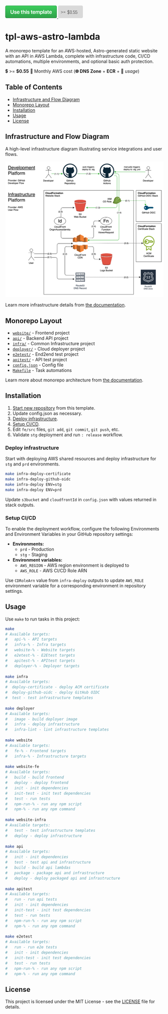 [<img src="docs/assets/use-this-template-btn.png" height="40" /> <img src="docs/assets/055.png" height="40" />](https://github.com/new?template_name=tpl-aws-astro-lambda&template_owner=tsertkov)

# tpl-aws-astro-lambda

A monorepo template for an AWS-hosted, Astro-generated static website with an API in AWS Lambda, complete with infrastructure code, CI/CD automations, multiple environments, and optional basic auth protection.

💲 >= **$0.55** 🌟 Monthly AWS cost (**🌐 DNS Zone** + **ECR** + 🔧 *usage*)

## Table of Contents

- [Infrastructure and Flow Diagram](#infrastructure-and-flow-diagram)
- [Monorepo Layout](#monorepo-layout)
- [Installation](#installation)
- [Usage](#usage)
- [License](#license)

## Infrastructure and Flow Diagram

A high-level infrastructure diagram illustrating service integrations and user flows.

![Infrastructure Diagram](docs/assets/infra-diagram.svg)

Learn more infrastructure details from [the documentation](docs/infrastructure.md).

## Monorepo Layout

- [`website/`](/fe) - Frontend project
- [`api/`](/be) - Backend API project
- [`infra/`](/infra) - Common Infrastructure project
- [`deployer/`](/deployer) - Cloud deployer project
- [`e2etest/`](/e2etest) - End2end test project
- [`apitest/`](/apitest) - API test project
- [`config.json`](/config.json) - Config file
- [`Makefile`](/Makefile) - Task automations

Learn more about monorepo architecture from [the documentation](docs/monorepo.md).

## Installation

1. [Start new repository](https://github.com/new?template_name=tpl-aws-website&template_owner=tsertkov) from this template.
2. Update config.json as necessary.
3. [Deploy infrastructure](#deploy-infrastructure).
4. [Setup CI/CD](#setup-cicd).
4. Edit `fe/src` files, `git add`, `git commit`, `git push`, etc.
5. Validate `stg` deployment and run `: release` workflow.

### Deploy infrastructure

Start with deploying AWS shared resources and deploy infrastructure for `stg` and `prd` environments.

```sh
make infra-deploy-certificate
make infra-deploy-github-oidc
make infra-deploy ENV=stg
make infra-deploy ENV=prd
```

Update `s3bucket` and `cloudfrontId` in `config.json` with values returned in stack outputs.

### Setup CI/CD

To enable the deployment workflow, configure the following Environments and Environment Variables in your GitHub repository settings:

- **Environments:**
  - `prd` - Production
  - `stg` - Staging
- **Environment variables:**
  - `AWS_REGION` - AWS region environment is deployed to
  - `AWS_ROLE` - AWS CI/CD Role ARN

Use `CDRoleArn` value from `infra-deploy` outputs to update `AWS_ROLE` environment variable for a corresponding environment in repository settings.

## Usage

Use `make` to run tasks in this project:

```sh
make
# Available targets:
#   api-% - API targets
#   infra-% - Infra targets
#   website-% - Website targets
#   e2etest-% - E2Etest targets
#   apitest-% - APItest targets
#   deployer-% - Deployer targets

make infra
# Available targets:
#  deploy-certificate - deploy ACM certificate
#  deploy-github-oidc - deploy GitHub OIDC
#  test - test infrastructure templates

make deployer
# Available targets:
#   image - build deployer image
#   infra - deploy infrastructure
#   infra-lint - lint infrastructure templates

make website
# Available targets:
#   fe-% - Frontend targets
#   infra-% - Infrastructure targets

make website-fe
# Available targets:
#   build - build frontend
#   deploy - deploy frontend
#   init - init dependencies
#   init-test - init test dependencies
#   test - run tests
#   npm-run-% - run any npm script
#   npm-% - run any npm command

make website-infra
# Available targets:
#   test - test infrastructure templates
#   deploy - deploy infrastructure

make api
# Available targets:
#   init - init dependencies
#   test - test api and infrastructure
#   build - build api lambdas
#   package - package api and infrastructure
#   deploy - deploy packaged api and infrastructure

make apitest
# Available targets:
#   run - run api tests
#   init - init dependencies
#   init-test - init test dependencies
#   test - run tests
#   npm-run-% - run any npm script
#   npm-% - run any npm command

make e2etest
# Available targets:
#   run - run e2e tests
#   init - init dependencies
#   init-test - init test dependencies
#   test - run tests
#   npm-run-% - run any npm script
#   npm-% - run any npm command
```

## License

This project is licensed under the MIT License - see the [LICENSE](LICENSE) file for details.
